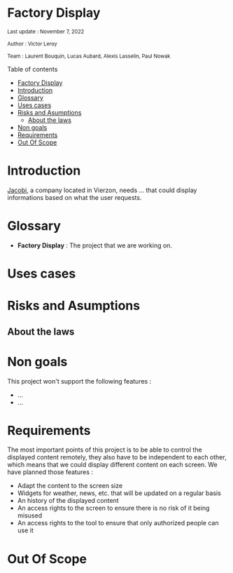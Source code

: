 # Factory Display
<sub> Last update : November 7, 2022 </sub>


<sub> Author : Victor Leroy

<sub> Team : Laurent Bouquin, Lucas Aubard, Alexis Lasselin, Paul Nowak </sub>

  Table of contents


- [Factory Display](#factory-display)
- [Introduction](#introduction)
- [Glossary](#glossary)
- [Uses cases](#uses-cases)
- [Risks and Asumptions](#risks-and-asumptions)
  - [About the laws](#about-the-laws)
- [Non goals](#non-goals)
- [Requirements](#requirements)
- [Out Of Scope](#out-of-scope)
# Introduction
  
[Jacobi](https://www.jacobi.net), a company located in Vierzon, needs ... that could display informations based on what the user requests.

# Glossary

- **Factory Display** : The project that we are working on.

# Uses cases

# Risks and Asumptions

## About the laws


# Non goals

This project won't support the following features :

- ...
- ...

# Requirements 

The most important points of this project is to be able to control the displayed content remotely, they also have to be independent to each other, which means that we could display different content on each screen. We have planned those features :

- Adapt the content to the screen size
- Widgets for weather, news, etc. that will be updated on a regular basis
- An history of the displayed content
- An access rights to the screen to ensure there is no risk of it being misused
- An access rights to the tool to ensure that only authorized people can use it
  
# Out Of Scope



